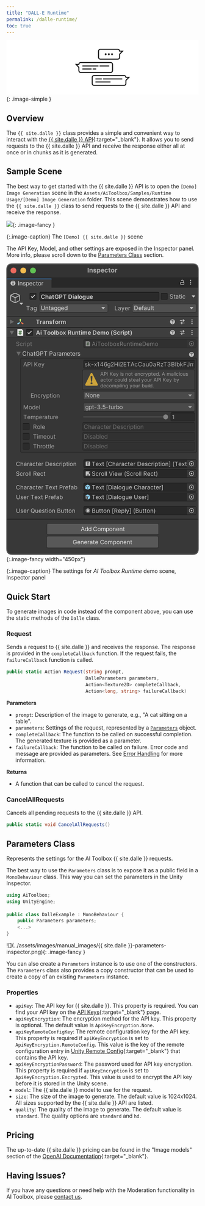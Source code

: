 ```yaml
---
title: "DALL-E Runtime"
permalink: /dalle-runtime/
toc: true
---
```


![](../assets/images/manual_images/runtime-icon-dialogue.svg){: .image-simple }

## Overview

The `{{ site.dalle }}` class provides a simple and convenient way to interact with the [{{ site.dalle }} API](https://platform.openai.com/docs/guides/chat){:target="_blank"}. It allows you to send requests to the {{ site.dalle }} API and receive the response either all at once or in chunks as it is generated.

## Sample Scene

The best way to get started with the {{ site.dalle }} API is to open the `[Demo] Image Generation` scene in the `Assets/AiToolbox/Samples/Runtime Usage/[Demo] Image Generation` folder. This scene demonstrates how to use the `{{ site.dalle }}` class to send requests to the {{ site.dalle }} API and receive the response.

![](../assets/images/manual_images/runtime-sample-screenshot.png){: .image-fancy }

{:.image-caption}
The `[Demo] {{ site.dalle }}` scene

The API Key, Model, and other settings are exposed in the Inspector panel. More info, please scroll down to the [Parameters Class](#parameters-class) section.

![](../assets/images/manual_images/runtime-inspector-cropped.png){:.image-fancy width="450px"}

{:.image-caption}
The settings for _AI Toolbox Runtime_ demo scene, Inspector panel

## Quick Start

To generate images in code instead of the component above, you can use the static methods of the `Dalle` class.

### Request

Sends a request to {{ site.dalle }} and receives the response. The response is provided in the `completeCallback` function. If the request fails, the `failureCallback` function is called.

```csharp
public static Action Request(string prompt,
                             DalleParameters parameters,
                             Action<Texture2D> completeCallback,
                             Action<long, string> failureCallback)
```

**Parameters**
- `prompt`: Description of the image to generate, e.g., "A cat sitting on a table".
- `parameters`: Settings of the request, represented by a [`Parameters`](#parameters-class) object.
- `completeCallback`: The function to be called on successful completion. The generated texture is provided as a parameter.
- `failureCallback`: The function to be called on failure. Error code and message are provided as parameters. See [Error Handling](#error-handling) for more information.

**Returns**
- A function that can be called to cancel the request.

### CancelAllRequests

Cancels all pending requests to the {{ site.dalle }} API.

```csharp
public static void CancelAllRequests()
```

## Parameters Class

Represents the settings for the AI Toolbox {{ site.dalle }} requests.

The best way to use the `Parameters` class is to expose it as a public field in a `MonoBehaviour` class. This way you can set the parameters in the Unity Inspector.

```csharp
using AiToolbox;
using UnityEngine;

public class DalleExample : MonoBehaviour {
    public Parameters parameters;
    <...>
}
```

![](../assets/images/manual_images/{{ site.dalle }}-parameters-inspector.png){: .image-fancy }

You can also create a `Parameters` instance is to use one of the constructors. The `Parameters` class also provides a copy constructor that can be used to create a copy of an existing `Parameters` instance.

### Properties

- `apiKey`: The API key for {{ site.dalle }}. This property is required. You can find your API key on the [API Keys](https://platform.openai.com/account/api-keys){:target="_blank"} page.
- `apiKeyEncryption`: The encryption method for the API key. This property is optional. The default value is `ApiKeyEncryption.None`.
- `apiKeyRemoteConfigKey`: The remote configuration key for the API key. This property is required if `apiKeyEncryption` is set to `ApiKeyEncryption.RemoteConfig`. This value is the key of the remote configuration entry in [Unity Remote Config](https://unity.com/products/remote-config){:target="_blank"} that contains the API key.
- `apiKeyEncryptionPassword`: The password used for API key encryption. This property is required if `apiKeyEncryption` is set to `ApiKeyEncryption.Encrypted`. This value is used to encrypt the API key before it is stored in the Unity scene.
- `model`: The {{ site.dalle }} model to use for the request.
- `size`: The size of the image to generate. The default value is 1024x1024. All sizes supported by the {{ site.dalle }} API are listed.
- `quality`: The quality of the image to generate. The default value is `standard`. The quality options are `standard` and `hd`.

## Pricing

The up-to-date {{ site.dalle }} pricing can be found in the "Image models" section of the [OpenAI Documentation](https://openai.com/pricing#image-generation){:target="_blank"}.

## Having Issues?

If you have any questions or need help with the Moderation functionality in AI Toolbox, please [contact us](/contact-details/).
